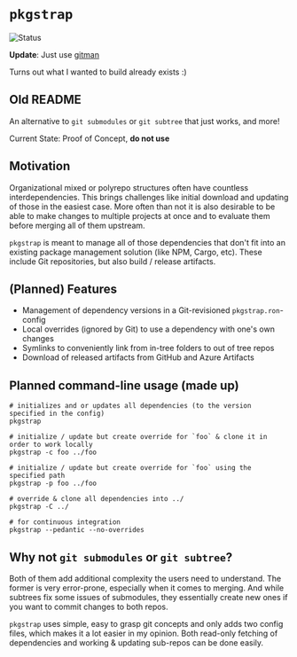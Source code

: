# `pkgstrap`

![Status](https://img.shields.io/badge/Status-Proof%20of%20Concept-blue?style=flat-square)

**Update**: Just use [gitman](https://github.com/jacebrowning/gitman)

Turns out what I wanted to build already exists :)

## Old README

An alternative to `git submodules` or `git subtree` that just works, and more!

Current State: Proof of Concept, **do not use**

## Motivation

Organizational mixed or polyrepo structures often have countless interdependencies.
This brings challenges like initial download and updating of those in the easiest case.
More often than not it is also desirable to be able to make changes to multiple projects
at once and to evaluate them before merging all of them upstream.

`pkgstrap` is meant to manage all of those dependencies that don't fit into
an existing package management solution (like NPM, Cargo, etc).
These include Git repositories, but also build / release artifacts.

## (Planned) Features

* Management of dependency versions in a Git-revisioned `pkgstrap.ron`-config
* Local overrides (ignored by Git) to use a dependency with one's own changes
* Symlinks to conveniently link from in-tree folders to out of tree repos
* Download of released artifacts from GitHub and Azure Artifacts

## Planned command-line usage (made up)

```shell
# initializes and or updates all dependencies (to the version specified in the config)
pkgstrap
```

```shell
# initialize / update but create override for `foo` & clone it in order to work locally
pkgstrap -c foo ../foo
```

```shell
# initialize / update but create override for `foo` using the specified path
pkgstrap -p foo ../foo
```

```shell
# override & clone all dependencies into ../
pkgstrap -C ../
```

```shell
# for continuous integration
pkgstrap --pedantic --no-overrides
```

## Why not `git submodules` or `git subtree`?

Both of them add additional complexity the users need to understand. The former is very error-prone,
especially when it comes to merging. And while subtrees fix some issues of submodules, they essentially
create new ones if you want to commit changes to both repos.

`pkgstrap` uses simple, easy to grasp git concepts and only adds two config files, which makes it
a lot easier in my opinion. Both read-only fetching of dependencies and working & updating sub-repos
can be done easily.
